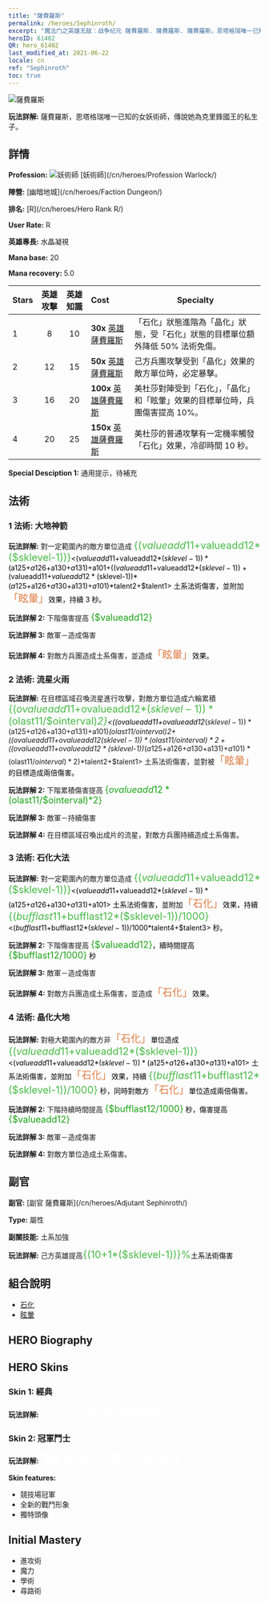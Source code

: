 ```yaml
---
title: "薩費羅斯"
permalink: /heroes/Sephinroth/
excerpt: "魔法门之英雄无敌：战争纪元 薩費羅斯. 薩費羅斯. 薩費羅斯，恩塔格瑞唯一已知的女妖術師，傳說她為克里鋒國王的私生子。"
heroID: 61402
QR: hero_61402
last_modified_at: 2021-06-22
locale: cn
ref: "Sephinroth"
toc: true
---
```

  ![薩費羅斯](/images/h/h_Sephinroth.jpg)

 **玩法詳解:** 薩費羅斯，恩塔格瑞唯一已知的女妖術師，傳說她為克里鋒國王的私生子。
## 詳情
 **Profession:** ![妖術師](/images/h/h_prof_11.png)  [妖術師](/cn/heroes/Profession Warlock/)

 **陣營:** [幽暗地城](/cn/heroes/Faction Dungeon/)

 **排名:** [R](/cn/heroes/Hero Rank R/)

 **User Rate:** R

 **英雄專長:** 水晶凝視

 **Mana base:** 20

 **Mana recovery:** 5.0


  | Stars | 英雄攻擊 | 英雄知識 | Cost |     Specialty     |
  |---------|:---------------:|:---------------:|:--|--------------------|
  |    1    | 8 | 10 | **30x** [英雄薩費羅斯](/cn/Items/her_392/) | 「石化」狀態進階為「晶化」狀態，受「石化」狀態的目標單位額外降低 50% 法術免傷。 |
  |    2    | 12 | 15 | **50x** [英雄薩費羅斯](/cn/Items/her_392/) | 己方兵團攻擊受到「晶化」效果的敵方單位時，必定暴擊。 |
  |    3    | 16 | 20 | **100x** [英雄薩費羅斯](/cn/Items/her_392/) | 美杜莎對陣受到「石化」，「晶化」和「眩暈」效果的目標單位時，兵團傷害提高 10%。 |
  |    4    | 20 | 25 | **150x** [英雄薩費羅斯](/cn/Items/her_392/) | 美杜莎的普通攻擊有一定機率觸發「石化」效果，冷卻時間 10 秒。 |

 **Special Desciption 1:** 通用提示，待補充

## 法術
### 1 法術: 大地神箭
 **玩法詳解:** 對一定範圍內的敵方單位造成 <span style="color: #48b946;font-size:20px">{($valueadd11+$valueadd12*($sklevel-1))}</span><span style="color: black"><($valueadd11+$valueadd12*($sklevel-1))*($a125+$a126+$a130+$a131)+$a101+(($valueadd11+$valueadd12*($sklevel-1))+($valueadd11+$valueadd12*($sklevel-1))*($a125+$a126+$a130+$a131)+$a101)*$talent2+$talent1> 土系法術傷害，並附加<span style="color: #e07c44;font-size:20px">「眩暈」</span><span style="color: black">效果，持續 3 秒。

 **玩法詳解 2:** 下階傷害提高 <span style="color: #1ca216;font-size:18px">{$valueadd12}</span><span style="color: black">

 **玩法詳解 3:** 敵軍－造成傷害

 **玩法詳解 4:** 對敵方兵團造成土系傷害，並造成<span style="color: #e07c44;font-size:20px">「眩暈」</span><span style="color: black">效果。

### 2 法術: 流星火雨
 **玩法詳解:** 在目標區域召喚流星進行攻擊，對敵方單位造成六輪累積 <span style="color: #48b946;font-size:20px">{($ovalueadd11+$ovalueadd12*($sklevel-1))*($olast11/$ointerval)*2}</span><span style="color: black"><(($ovalueadd11+$ovalueadd12*($sklevel-1))*($a125+$a126+$a130+$a131)+$a101)*($olast11/$ointerval)*2+(($ovalueadd11+$ovalueadd12*($sklevel-1))*($olast11/$ointerval)*2+(($ovalueadd11+$ovalueadd12*($sklevel-1))*($a125+$a126+$a130+$a131)+$a101)*($olast11/$ointerval)*2)*$talent2+$talent1> 土系法術傷害，並對被<span style="color: #e07c44;font-size:20px">「眩暈」</span><span style="color: black">的目標造成兩倍傷害。

 **玩法詳解 2:** 下階累積傷害提高 <span style="color: #1ca216;font-size:18px">{$ovalueadd12*($olast11/$ointerval)*2}</span><span style="color: black">

 **玩法詳解 3:** 敵軍－持續傷害

 **玩法詳解 4:** 在目標區域召喚出成片的流星，對敵方兵團持續造成土系傷害。

### 3 法術: 石化大法
 **玩法詳解:** 對一定範圍內的敵方單位造成 <span style="color: #48b946;font-size:20px">{($valueadd11+$valueadd12*($sklevel-1))}</span><span style="color: black"><($valueadd11+$valueadd12*($sklevel-1))*($a125+$a126+$a130+$a131)+$a101> 土系法術傷害，並附加<span style="color: #e07c44;font-size:20px">「石化」</span><span style="color: black">效果，持續 <span style="color: #48b946;font-size:20px">{($bufflast11+$bufflast12*($sklevel-1))/1000}</span><span style="color: black"><($bufflast11+$bufflast12*($sklevel-1))/1000*$talent4+$talent3> 秒。

 **玩法詳解 2:** 下階傷害提高 <span style="color: #1ca216;font-size:18px">{$valueadd12}</span><span style="color: black">，續時間提高 <span style="color: #1ca216;font-size:18px">{$bufflast12/1000}</span><span style="color: black"> 秒

 **玩法詳解 3:** 敵軍－造成傷害

 **玩法詳解 4:** 對敵方兵團造成土系傷害，並造成<span style="color: #e07c44;font-size:20px">「石化」</span><span style="color: black">效果。

### 4 法術: 晶化大地
 **玩法詳解:** 對極大範圍內的敵方非<span style="color: #e07c44;font-size:20px">「石化」</span><span style="color: black">單位造成 <span style="color: #48b946;font-size:20px">{($valueadd11+$valueadd12*($sklevel-1))}</span><span style="color: black"><($valueadd11+$valueadd12*($sklevel-1))*($a125+$a126+$a130+$a131)+$a101> 土系法術傷害，並附加<span style="color: #e07c44;font-size:20px">「石化」</span><span style="color: black">效果，持續 <span style="color: #48b946;font-size:20px">{($bufflast11+$bufflast12*($sklevel-1))/1000}</span><span style="color: black"> 秒，同時對敵方<span style="color: #e07c44;font-size:20px">「石化」</span><span style="color: black">單位造成兩倍傷害。

 **玩法詳解 2:** 下階持續時間提高 <span style="color: #1ca216;font-size:18px">{$bufflast12/1000}</span><span style="color: black"> 秒，傷害提高 <span style="color: #1ca216;font-size:18px">{$valueadd12}</span><span style="color: black">

 **玩法詳解 3:** 敵軍－造成傷害

 **玩法詳解 4:** 對敵方單位造成土系傷害。


## 副官

 **副官:**  [副官 薩費羅斯](/cn/heroes/Adjutant Sephinroth/) 

 **Type:**  屬性 

 **副關技能:**  土系加強 

 **玩法詳解:** 己方英雄提高<span style="color: #48b946;font-size:20px">{(10+1*($sklevel-1))}%</span><span style="color: black">土系法術傷害

## 組合說明

* [石化](/cn/combination/石化/) 
* [眩暈](/cn/combination/眩暈/) 

## HERO Biography

## HERO Skins
### Skin 1: **經典**

 **玩法詳解:** <span style="color: #ffffff;font-size:20px">　　　我才是預言中的公主！</span>


### Skin 2: **冠軍鬥士**

 **玩法詳解:** <span style="color: #ffffff;font-size:20px">英雄中的鬥士，競技場上的冠軍！</span>

 **Skin features:** 

   - 競技場冠軍
   - 全新的戰鬥形象
   - 獨特頭像


## Initial Mastery
   - 進攻術
   - 魔力
   - 學術
   - 尋路術
